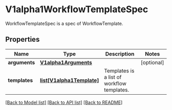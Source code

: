 # V1alpha1WorkflowTemplateSpec

WorkflowTemplateSpec is a spec of WorkflowTemplate.
## Properties
Name | Type | Description | Notes
------------ | ------------- | ------------- | -------------
**arguments** | [**V1alpha1Arguments**](V1alpha1Arguments.md) |  | [optional] 
**templates** | [**list[V1alpha1Template]**](V1alpha1Template.md) | Templates is a list of workflow templates. | 

[[Back to Model list]](../README.md#documentation-for-models) [[Back to API list]](../README.md#documentation-for-api-endpoints) [[Back to README]](../README.md)


